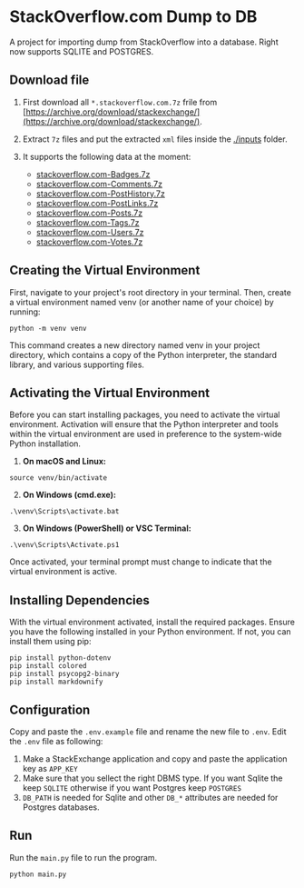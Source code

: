 # StackOverflow.com Dump to DB
A project for importing dump from StackOverflow into a database.
Right now supports SQLITE and POSTGRES. 

## Download file
1. First download all `*.stackoverflow.com.7z` frile from [https://archive.org/download/stackexchange/](https://archive.org/download/stackexchange/).
2. Extract `7z` files and put the extracted `xml` files inside the [./inputs](./inputs/) folder.
3. It supports the following data at the moment:

    - [stackoverflow.com-Badges.7z](https://archive.org/download/stackexchange/stackoverflow.com-Badges.7z) 
    - [stackoverflow.com-Comments.7z](https://archive.org/download/stackexchange/stackoverflow.com-Comments.7z)
    - [stackoverflow.com-PostHistory.7z](https://archive.org/download/stackexchange/stackoverflow.com-PostHistory.7z)
    - [stackoverflow.com-PostLinks.7z](https://archive.org/download/stackexchange/stackoverflow.com-PostLinks.7z)
    - [stackoverflow.com-Posts.7z](https://archive.org/download/stackexchange/stackoverflow.com-Posts.7z)
    - [stackoverflow.com-Tags.7z](https://archive.org/download/stackexchange/stackoverflow.com-Tags.7z)
    - [stackoverflow.com-Users.7z](https://archive.org/download/stackexchange/stackoverflow.com-Users.7z)
    - [stackoverflow.com-Votes.7z](https://archive.org/download/stackexchange/stackoverflow.com-Votes.7z)

## Creating the Virtual Environment
First, navigate to your project's root directory in your terminal. Then, create a virtual environment named venv (or another name of your choice) by running:

```
python -m venv venv
```

This command creates a new directory named venv in your project directory, which contains a copy of the Python interpreter, the standard library, and various supporting files.

## Activating the Virtual Environment
Before you can start installing packages, you need to activate the virtual environment. 
Activation will ensure that the Python interpreter and tools within the virtual environment are used in preference to the system-wide Python installation.

1. **On macOS and Linux:**

```
source venv/bin/activate
```

2. **On Windows (cmd.exe):**

```
.\venv\Scripts\activate.bat
```

3. **On Windows (PowerShell) or VSC Terminal:**

```
.\venv\Scripts\Activate.ps1
```

Once activated, your terminal prompt must change to indicate that the virtual environment is active.

## Installing Dependencies
With the virtual environment activated, install the required packages. Ensure you have the following installed in your Python environment. If not, you can install them using pip:

```
pip install python-dotenv
pip install colored
pip install psycopg2-binary
pip install markdownify
```

## Configuration
Copy and paste the `.env.example` file and rename the new file to `.env`. 
Edit the `.env` file as following:
1. Make a StackExchange application and copy and paste the application key as `APP_KEY`
2. Make sure that you sellect the right DBMS type. If you want Sqlite the keep `SQLITE` otherwise if you want Postgres keep `POSTGRES`
3. `DB_PATH` is needed for Sqlite and other `DB_*` attributes are needed for Postgres databases. 

## Run
Run the `main.py` file to run the program. 
```
python main.py
```